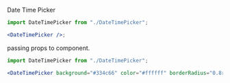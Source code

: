 Date Time Picker

```jsx
import DateTimePicker from "./DateTimePicker";

<DateTimePicker />;
```

passing props to component.

```jsx
import DateTimePicker from "./DateTimePicker";

<DateTimePicker background="#334c66" color="#ffffff" borderRadius="0.8rem" />;
```

